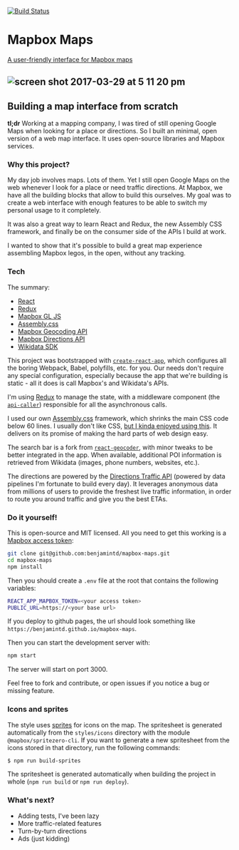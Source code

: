 [![Build Status](https://travis-ci.org/benjamintd/mapbox-maps.svg?branch=master)](https://travis-ci.org/benjamintd/mapbox-maps)

# Mapbox Maps

[A user-friendly interface for Mapbox maps](https://benjamintd.github.io/mapbox-maps/)

![screen shot 2017-03-29 at 5 11 20 pm](https://cloud.githubusercontent.com/assets/11202803/24481982/098cf8f8-14a3-11e7-8f91-c4f8061aece8.png)
------

## Building a map interface from scratch

**tl;dr** Working at a mapping company, I was tired of still opening Google Maps when looking for a place or directions. So I built an minimal, open version of a web map interface. It uses open-source libraries and Mapbox services.

### Why this project?

My day job involves maps. Lots of them. Yet I still open Google Maps on the web whenever I look for a place or need traffic directions. At Mapbox, we have all the building blocks that allow to build this ourselves. My goal was to create a web interface with enough features to be able to switch my personal usage to it completely.

It was also a great way to learn React and Redux, the new Assembly CSS framework, and finally be on the consumer side of the APIs I build at work.

I wanted to show that it's possible to build a great map experience assembling Mapbox legos, in the open, without any tracking.

### Tech

The summary:
- [React](https://facebook.github.io/react/)
- [Redux](http://redux.js.org/)
- [Mapbox GL JS](https://www.mapbox.com/mapbox-gl-js/api/)
- [Assembly.css](https://www.mapbox.com/assembly/)
- [Mapbox Geocoding API](https://www.mapbox.com/api-documentation/#geocoding)
- [Mapbox Directions API](https://www.mapbox.com/api-documentation/#directions)
- [Wikidata SDK](https://github.com/maxlath/wikidata-sdk)

This project was bootstrapped with [`create-react-app`](https://github.com/facebookincubator/create-react-app), which configures all the boring Webpack, Babel, polyfills, etc. for you. Our needs don't require any special configuration, especially because the app that we're building is static - all it does is call Mapbox's and Wikidata's APIs.

I'm using [Redux](http://redux.js.org/) to manage the state, with a middleware component (the [`api-caller`](https://github.com/benjamintd/mapbox-maps/tree/master/src/api-caller)) responsible for all the asynchronous calls.

I used our own [Assembly.css](https://www.mapbox.com/assembly/) framework, which shrinks the main CSS code below 60 lines. I usually don't like CSS, [but I kinda enjoyed using this](http://images.gibertjoseph.com/media/catalog/product/cache/1/image/9df78eab33525d08d6e5fb8d27136e95/i/225/0886919929225_1_75.jpg). It delivers on its promise of making the hard parts of web design easy.

The search bar is a fork from [`react-geocoder`](https://github.com/mapbox/react-geocoder), with minor tweaks to be better integrated in the app. When available, additional POI information is retrieved from Wikidata (images, phone numbers, websites, etc.).

The directions are powered by the [Directions Traffic API](https://www.mapbox.com/api-documentation/#directions) (powered by data pipelines I'm fortunate to build every day). It leverages anonymous data from millions of users to provide the freshest live traffic information, in order to route you around traffic and give you the best ETAs.

### Do it yourself!

This is open-source and MIT licensed. All you need to get this working is a [Mapbox access token](https://www.mapbox.com/help/create-api-access-token/):

```sh
git clone git@github.com:benjamintd/mapbox-maps.git
cd mapbox-maps
npm install
```
Then you should create a `.env` file at the root that contains the following variables:

```sh
REACT_APP_MAPBOX_TOKEN=<your access token>
PUBLIC_URL=https://<your base url>
```

If you deploy to github pages, the url should look something like `https://benjamintd.github.io/mapbox-maps`.

Then you can start the development server with:

```sh
npm start
```

The server will start on port 3000.

Feel free to fork and contribute, or open issues if you notice a bug or missing feature.

### Icons and sprites

The style uses [sprites](https://www.mapbox.com/help/define-sprite/) for icons on the map. The spritesheet is generated automatically from the `styles/icons` directory with the module `@mapbox/spritezero-cli`. If you want to generate a new spritesheet from the icons stored in that directory, run the following commands:

```sh
$ npm run build-sprites
```

The spritesheet is generated automatically when building the project in whole (`npm run build` or `npm run deploy`).

### What's next?

- Adding tests, I've been lazy
- More traffic-related features
- Turn-by-turn directions
- Ads (just kidding)
